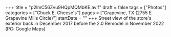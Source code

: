 +++
title = "p2lmC56Zvu9HQpMQMbKE.avif"
draft = false
tags = ["Photos"]
categories = ["Chuck E. Cheese's"]
pages = ["Grapevine, TX (2755 E Grapevine Mills Circle)"]
startDate = ""
+++
Street view of the store's exterior back in December 2017 before the 2.0 Remodel in November 2022 (PC: Google Maps)
